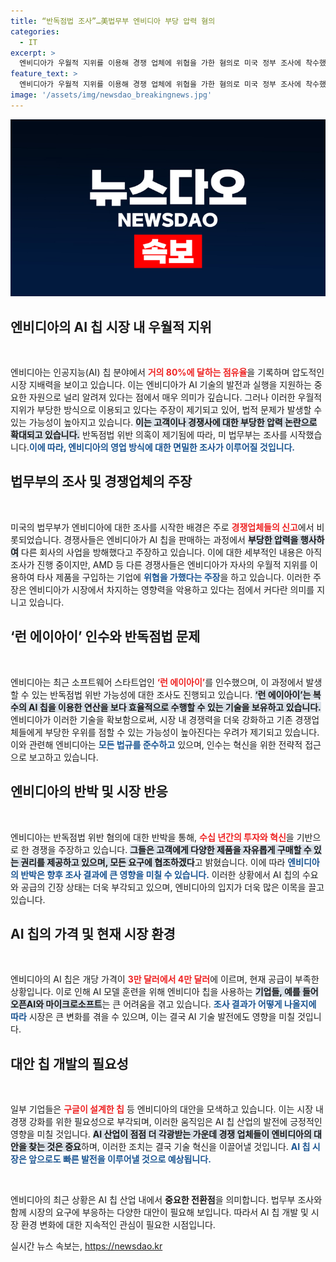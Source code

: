 ```yaml
---
title: “반독점법 조사”…美법무부 엔비디아 부당 압력 혐의
categories:
  - IT
excerpt: >
  엔비디아가 우월적 지위를 이용해 경쟁 업체에 위협을 가한 혐의로 미국 정부 조사에 착수했다. AI 칩 시장 점유율 80%를 자랑하는 이 회사, 과연 무슨 비밀이 감춰져 있을까? 클릭해서 진실을 확인해보세요!
feature_text: >
  엔비디아가 우월적 지위를 이용해 경쟁 업체에 위협을 가한 혐의로 미국 정부 조사에 착수했다. AI 칩 시장 점유율 80%를 자랑하는 이 회사, 과연 무슨 비밀이 감춰져 있을까? 클릭해서 진실을 확인해보세요!
image: '/assets/img/newsdao_breakingnews.jpg'
---
```


<p><img src="/assets/img/newsdao_breakingnews.jpg" alt="implanttips 속보" /></p>

<h2 data-ke-size="size26">엔비디아의 AI 칩 시장 내 우월적 지위</h2>

<p data-ke-size="size16">&nbsp;</p>

<p>엔비디아는 인공지능(AI) 칩 분야에서 <b><span style="color: #ee2323;">거의 80%에 달하는 점유율</span></b>을 기록하며 압도적인 시장 지배력을 보이고 있습니다. 이는 엔비디아가 AI 기술의 발전과 실행을 지원하는 중요한 자원으로 널리 알려져 있다는 점에서 매우 의미가 깊습니다. 그러나 이러한 우월적 지위가 부당한 방식으로 이용되고 있다는 주장이 제기되고 있어, 법적 문제가 발생할 수 있는 가능성이 높아지고 있습니다. <b><span style="background-color: #21538527;">이는 고객이나 경쟁사에 대한 부당한 압력 논란으로 확대되고 있습니다.</span></b> 반독점법 위반 의혹이 제기됨에 따라, 미 법무부는 조사를 시작했습니다.<b><span style="color: #1a5490;">이에 따라, 엔비디아의 영업 방식에 대한 면밀한 조사가 이루어질 것입니다.</span></b></p>

<h2 data-ke-size="size26">법무부의 조사 및 경쟁업체의 주장</h2>

<p data-ke-size="size16">&nbsp;</p>

<p>미국의 법무부가 엔비디아에 대한 조사를 시작한 배경은 주로 <b><span style="color: #ee2323;">경쟁업체들의 신고</span></b>에서 비롯되었습니다. 경쟁사들은 엔비디아가 AI 칩을 판매하는 과정에서 <b><span style="background-color: #21538527;">부당한 압력을 행사하여</span></b> 다른 회사의 사업을 방해했다고 주장하고 있습니다. 이에 대한 세부적인 내용은 아직 조사가 진행 중이지만, AMD 등 다른 경쟁사들은 엔비디아가 자사의 우월적 지위를 이용하여 타사 제품을 구입하는 기업에 <b><span style="color: #1a5490;">위협을 가했다는 주장</span></b>을 하고 있습니다. 이러한 주장은 엔비디아가 시장에서 차지하는 영향력을 악용하고 있다는 점에서 커다란 의미를 지니고 있습니다.</p>

<h2 data-ke-size="size26">‘런 에이아이’ 인수와 반독점법 문제</h2>

<p data-ke-size="size16">&nbsp;</p>

<p>엔비디아는 최근 소프트웨어 스타트업인 <b><span style="color: #ee2323;">‘런 에이아이’</span></b>를 인수했으며, 이 과정에서 발생할 수 있는 반독점법 위반 가능성에 대한 조사도 진행되고 있습니다. <b><span style="background-color: #21538527;">‘런 에이아이’는 복수의 AI 칩을 이용한 연산을 보다 효율적으로 수행할 수 있는 기술을 보유하고 있습니다.</span></b> 엔비디아가 이러한 기술을 확보함으로써, 시장 내 경쟁력을 더욱 강화하고 기존 경쟁업체들에게 부당한 우위를 점할 수 있는 가능성이 높아진다는 우려가 제기되고 있습니다. 이와 관련해 엔비디아는 <b><span style="color: #1a5490;">모든 법규를 준수하고</span></b> 있으며, 인수는 혁신을 위한 전략적 접근으로 보고하고 있습니다.</p>

<h2 data-ke-size="size26">엔비디아의 반박 및 시장 반응</h2>

<p data-ke-size="size16">&nbsp;</p>

<p>엔비디아는 반독점법 위반 혐의에 대한 반박을 통해, <b><span style="color: #ee2323;">수십 년간의 투자와 혁신</span></b>을 기반으로 한 경쟁을 주장하고 있습니다. <b><span style="background-color: #21538527;">그들은 고객에게 다양한 제품을 자유롭게 구매할 수 있는 권리를 제공하고 있으며, 모든 요구에 협조하겠다</span></b>고 밝혔습니다. 이에 따라 <b><span style="color: #1a5490;">엔비디아의 반박은 향후 조사 결과에 큰 영향을 미칠 수 있습니다.</span></b> 이러한 상황에서 AI 칩의 수요와 공급의 긴장 상태는 더욱 부각되고 있으며, 엔비디아의 입지가 더욱 많은 이목을 끌고 있습니다.</p>

<h2 data-ke-size="size26">AI 칩의 가격 및 현재 시장 환경</h2>

<p data-ke-size="size16">&nbsp;</p>

<p>엔비디아의 AI 칩은 개당 가격이 <b><span style="color: #ee2323;">3만 달러에서 4만 달러</span></b>에 이르며, 현재 공급이 부족한 상황입니다. 이로 인해 AI 모델 훈련을 위해 엔비디아 칩을 사용하는 <b><span style="background-color: #21538527;">기업들, 예를 들어 오픈AI와 마이크로소프트</span></b>는 큰 어려움을 겪고 있습니다. <b><span style="color: #1a5490;">조사 결과가 어떻게 나올지에 따라</span></b> 시장은 큰 변화를 겪을 수 있으며, 이는 결국 AI 기술 발전에도 영향을 미칠 것입니다.</p>

<h2 data-ke-size="size26">대안 칩 개발의 필요성</h2>

<p data-ke-size="size16">&nbsp;</p>

<p>일부 기업들은 <b><span style="color: #ee2323;">구글이 설계한 칩</span></b> 등 엔비디아의 대안을 모색하고 있습니다. 이는 시장 내 경쟁 강화를 위한 필요성으로 부각되며, 이러한 움직임은 AI 칩 산업의 발전에 긍정적인 영향을 미칠 것입니다. <b><span style="background-color: #21538527;">AI 산업이 점점 더 각광받는 가운데 경쟁 업체들이 엔비디아의 대안을 찾는 것은 중요</span></b>하며, 이러한 조치는 결국 기술 혁신을 이끌어낼 것입니다. <b><span style="color: #1a5490;">AI 칩 시장은 앞으로도 빠른 발전을 이루어낼 것으로 예상됩니다.</span></b></p>

<p data-ke-size="size16">&nbsp;</p>

<p>엔비디아의 최근 상황은 AI 칩 산업 내에서 <b>중요한 전환점</b>을 의미합니다. 법무부 조사와 함께 시장의 요구에 부응하는 다양한 대안이 필요해 보입니다. 따라서 AI 칩 개발 및 시장 환경 변화에 대한 지속적인 관심이 필요한 시점입니다.</p>
실시간 뉴스 속보는, <a href="https://newsdao.kr" rel="dofollow">https://newsdao.kr</a>



